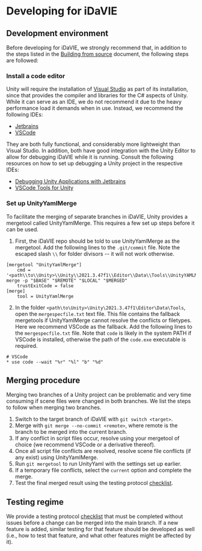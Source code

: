 # Developing for iDaVIE
## Development environment
Before developing for iDaVIE, we strongly recommend that, in addition to the steps listed in the [Building from source](https://github.com/idia-astro/iDaVIE/blob/main/BUILD.md#prerequisites) document, the following steps are followed:
### Install a code editor
Unity will require the installation of [Visual Studio](https://visualstudio.microsoft.com/) as part of its installation, since that provides the compiler and libraries for the C# aspects of Unity. While it can serve as an IDE, we do not recommend it due to the heavy performance load it demands when in use. Instead, we recommend the following IDEs:
  * [Jetbrains](https://www.jetbrains.com/rider/)
  * [VSCode](https://code.visualstudio.com/)
    
They are both fully functional, and considerably more lightweight than Visual Studio. In addition, both have good integration with the Unity Editor to allow for debugging iDaVIE while it is running. Consult the following resources on how to set up debugging a Unity project in the respective IDEs:
  * [Debugging Unity Applications with Jetbrains](https://www.jetbrains.com/help/rider/Debugging_Unity_Applications.html)
  * [VSCode Tools for Unity](https://marketplace.visualstudio.com/items?itemName=visualstudiotoolsforunity.vstuc)
### Set up UnityYamlMerge
To facilitate the merging of separate branches in iDaVIE, Unity provides a mergetool called UnityYamlMerge. This requires a few set up steps before it can be used.
  1. First, the iDaVIE repo should be told to use UnityYamlMerge as the mergetool. Add the following lines to the `.git/commit` file. Note the escaped slash `\\` for folder divisors -- it will not work otherwise.
```
[mergetool "UnityYamlMerge"]
	cmd = '<path\\to\\Unity>\\Unity\\2021.3.47f1\\Editor\\Data\\Tools\\UnityYAMLMerge.exe' merge -p "$BASE" "$REMOTE" "$LOCAL" "$MERGED"
	trustExitCode = false
[merge]
	tool = UnityYamlMerge
```
  2. In the folder `<path\to\Unity>\Unity\2021.3.47f1\Editor\Data\Tools`, open the `mergespecfile.txt` text file. This file contains the fallback mergetools if UnityYamlMerge cannot resolve the conflicts or filetypes. Here we recommend VSCode as the fallback. Add the following lines to the `mergespecfile.txt` file. Note that `code` is likely in the system PATH if VSCode is installed, otherwise the path of the `code.exe` executable is required.
```
# VSCode
* use code --wait "%r" "%l" "b" "%d"
```
## Merging procedure
Merging two branches of a Unity project can be problematic and very time consuming if scene files were changed in both branches. We list the steps to follow when merging two branches.
  1. Switch to the target branch of iDaVIE with `git switch <target>`.
  2. Merge with `git merge --no-commit <remote>`, where remote is the branch to be merged into the current branch.
  3. If any conflict in script files occur, resolve using your mergetool of choice (we recommend VSCode or a derivative thereof).
  4. Once all script file conflicts are resolved, resolve scene file conflicts (if any exist) using UnityYamlMerge.
  5. Run `git mergetool` to run UnityYaml with the settings set up earlier.
  6. If a temporary file conflicts, select the `current` option and complete the merge.
  7. Test the final merged result using the testing protocol [checklist](https://forms.gle/ezLXLHeWR4ZeLmfz7).
## Testing regime
We provide a testing protocol [checklist](https://forms.gle/ezLXLHeWR4ZeLmfz7) that must be completed without issues before a change can be merged into the main branch. If a new feature is added, similar testing for that feature should be developed as well (i.e., how to test that feature, and what other features might be affected by it).
